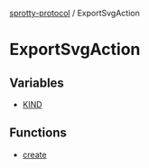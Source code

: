 
[sprotty-protocol](../globals) / ExportSvgAction

# ExportSvgAction

## Variables

- [KIND](../ExportSvgAction.Variable.KIND)

## Functions

- [create](../ExportSvgAction.Function.create)
